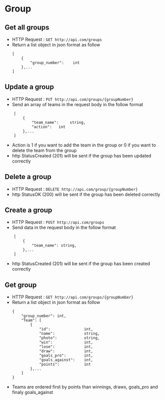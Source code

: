 # Group

## Get all groups

* HTTP Request : ```GET http://api.com/groups```
* Return a list object in json format as follow
    ``` 
    [
        {
            "group_number":    int    
        },...
    ]
    ```

## Update a group

* HTTP Request : ```PUT http://api.com/groups/{groupNumber}```
* Send an array of teams in the request body in the follow format
``` 
    [
        {  
            "team_name":     string,
            "action":   int
        },...
    ]
```
* Action is 1 if you want to add the team in the group or 0 if you want to delete the team from the group
* http StatusCreated (201) will be sent if the group has been updated correctly

## Delete a group
* HTTP Request : ```DELETE http://api.com/group/{groupNumber}```
* http StatusOK (200) will be sent if the group has been deleted correctly

## Create a group
* HTTP Request : ```POST http://api.com/groups```
* Send data in the request body in the follow format 
``` 
    [
        {  
            "team_name": string, 
        },...
    ]
```
* http StatusCreated (201) will be sent if the group has been created correctly

## Get group

* HTTP Request : ```GET http://api.com/groups/{groupNumber}```
* Return a list object in json format as follow
    ``` 
    {
        "group_number": int,
        "Team": [
            {
                "id":               int,
                "name":             string,
                "photo":            string,
                "win":              int,
                "lose":             int,
                "draw":             int,
                "goals_pro":        int,
                "goals_against":    int,
                "points":           int
            },...
        ]
    }
    ```
* Teams are ordered first by points than winnings, draws, goals_pro and finaly goals_against